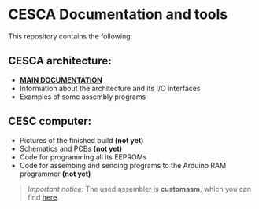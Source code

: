 # CESCA Documentation and tools

This repository contains the following:

## CESCA architecture:
- [**MAIN DOCUMENTATION**](https://github.com/p-rivero/CESCA/blob/master/Documentation/CESCA%20Documentation.pdf)
- Information about the architecture and its I/O interfaces
- Examples of some assembly programs

## CESC computer:
- Pictures of the finished build **(not yet)**
- Schematics and PCBs **(not yet)**
- Code for programming all its EEPROMs
- Code for assembing and sending programs to the Arduino RAM programmer **(not yet)**
> *Important notice:* The used assembler is **customasm**, which you can find [here](https://github.com/hlorenzi/customasm).
